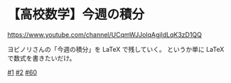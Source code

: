 # 【高校数学】今週の積分

https://www.youtube.com/channel/UCqmWJJolqAgjIdLqK3zD1QQ

ヨビノリさんの「今週の積分」を LaTeX で残していく。
というか単に LaTeX で数式を書きたいだけ。


[#1](1.md) [#2](2.md) [#60](60.md)
